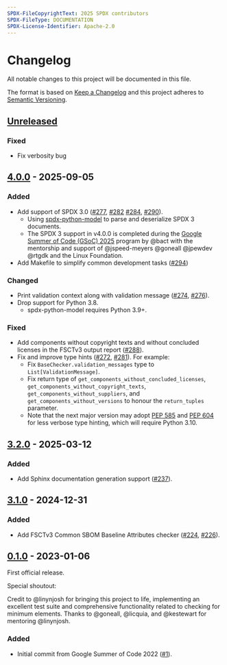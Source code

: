 ```yaml
---
SPDX-FileCopyrightText: 2025 SPDX contributors
SPDX-FileType: DOCUMENTATION
SPDX-License-Identifier: Apache-2.0
---
```


# Changelog

All notable changes to this project will be documented in this file.

The format is based on [Keep a Changelog][keepachangelog]
and this project adheres to [Semantic Versioning][semver].

## [Unreleased]

### Fixed

- Fix verbosity bug

## [4.0.0] - 2025-09-05

### Added

- Add support of SPDX 3.0 ([#277][], [#282][] [#284][], [#290][]).
  - Using [spdx-python-model][] to parse and deserialize SPDX 3 documents.
  - The SPDX 3 support in v4.0.0 is completed during the [Google Summer of Code
    (GSoC) 2025][gsoc2025] program by @bact with the mentorship and support of
    @jspeed-meyers @goneall @jpewdev @rtgdk and the Linux Foundation.
- Add Makefile to simplify common development tasks ([#294][])

[#277]: https://github.com/spdx/ntia-conformance-checker/pull/277
[#282]: https://github.com/spdx/ntia-conformance-checker/pull/282
[#284]: https://github.com/spdx/ntia-conformance-checker/pull/284
[#290]: https://github.com/spdx/ntia-conformance-checker/pull/290
[spdx-python-model]: https://github.com/spdx/spdx-python-model/
[gsoc2025]: https://summerofcode.withgoogle.com/programs/2025/projects/CeR3hQTq
[#294]: https://github.com/spdx/ntia-conformance-checker/pull/294

### Changed

- Print validation context along with validation message ([#274][], [#276][]).
- Drop support for Python 3.8.
  - spdx-python-model requires Python 3.9+.

[#274]: https://github.com/spdx/ntia-conformance-checker/pull/274
[#276]: https://github.com/spdx/ntia-conformance-checker/pull/276

### Fixed

- Add components without copyright texts and without concluded licenses in the
  FSCTv3 output report ([#288][]).
- Fix and improve type hints ([#272][], [#281][]). For example:
  - Fix `BaseChecker.validation_messages` type to `List[ValidationMessage]`.
  - Fix return type of `get_components_without_concluded_licenses`,
    `get_components_without_copyright_texts`, `get_components_without_suppliers`,
    and `get_components_without_versions`
    to honour the `return_tuples` parameter.
  - Note that the next major version may adopt [PEP 585][] and [PEP 604][]
    for less verbose type hinting, which will require Python 3.10.

[#288]: https://github.com/spdx/ntia-conformance-checker/pull/288
[#272]: https://github.com/spdx/ntia-conformance-checker/pull/272
[#281]: https://github.com/spdx/ntia-conformance-checker/pull/281
[PEP 585]: https://peps.python.org/pep-0585/
[PEP 604]: https://peps.python.org/pep-0604/

## [3.2.0] - 2025-03-12

### Added

- Add Sphinx documentation generation support ([#237][]).

[#237]: https://github.com/spdx/ntia-conformance-checker/pull/237

## [3.1.0] - 2024-12-31

### Added

- Add FSCTv3 Common SBOM Baseline Attributes checker ([#224][], [#226][]).

[#224]: https://github.com/spdx/ntia-conformance-checker/pull/224
[#226]: https://github.com/spdx/ntia-conformance-checker/pull/226

## [0.1.0] - 2023-01-06

First official release.

Special shoutout:

Credit to @linynjosh for bringing this project to life, implementing
an excellent test suite and comprehensive functionality related to checking
for minimum elements.
Thanks to @goneall, @licquia, and @kestewart for mentoring @linynjosh.

### Added

- Initial commit from Google Summer of Code 2022 ([#1][]).

[#1]: https://github.com/spdx/ntia-conformance-checker/pull/1
[keepachangelog]: https://keepachangelog.com/en/1.1.0/
[semver]: https://semver.org/spec/v2.0.0.html
[unreleased]: https://github.com/spdx/ntia-conformance-checker/compare/v4.0.0...main
[4.0.0]: https://github.com/spdx/ntia-conformance-checker/releases/tag/v4.0.0
[3.2.0]: https://github.com/spdx/ntia-conformance-checker/releases/tag/v3.2.0
[3.1.0]: https://github.com/spdx/ntia-conformance-checker/releases/tag/v3.1.0
[0.1.0]: https://github.com/spdx/ntia-conformance-checker/releases/tag/v0.1.0
